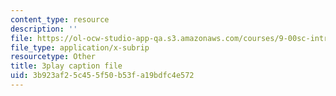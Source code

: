```yaml
---
content_type: resource
description: ''
file: https://ol-ocw-studio-app-qa.s3.amazonaws.com/courses/9-00sc-introduction-to-psychology-fall-2011/3b923af25c455f50b53fa19bdfc4e572_2fbrl6WoIyo.vtt
file_type: application/x-subrip
resourcetype: Other
title: 3play caption file
uid: 3b923af2-5c45-5f50-b53f-a19bdfc4e572
---
```

